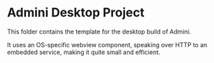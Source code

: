<!--- Content managed by Project Forge, see [projectforge.md] for details. -->
# Admini Desktop Project

This folder contains the template for the desktop build of Admini.

It uses an OS-specific webview component, speaking over HTTP to an embedded service, making it quite small and efficient.
